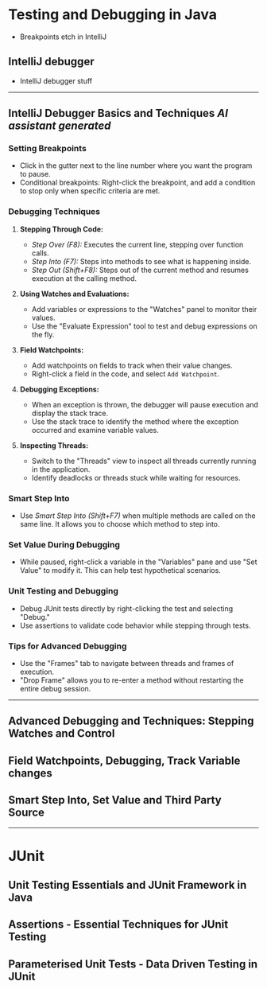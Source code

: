 # Testing and Debugging in Java
- Breakpoints etch in IntelliJ

## IntelliJ debugger
- IntelliJ debugger stuff
---
## IntelliJ Debugger Basics and Techniques *AI assistant generated*

### Setting Breakpoints

- Click in the gutter next to the line number where you want the program to pause.
- Conditional breakpoints: Right-click the breakpoint, and add a condition to stop only when specific criteria are met.

### Debugging Techniques

1. **Stepping Through Code:**
    - *Step Over (F8):* Executes the current line, stepping over function calls.
    - *Step Into (F7):* Steps into methods to see what is happening inside.
    - *Step Out (Shift+F8):* Steps out of the current method and resumes execution at the calling method.

2. **Using Watches and Evaluations:**
    - Add variables or expressions to the "Watches" panel to monitor their values.
    - Use the "Evaluate Expression" tool to test and debug expressions on the fly.

3. **Field Watchpoints:**
    - Add watchpoints on fields to track when their value changes.
    - Right-click a field in the code, and select `Add Watchpoint`.

4. **Debugging Exceptions:**
    - When an exception is thrown, the debugger will pause execution and display the stack trace.
    - Use the stack trace to identify the method where the exception occurred and examine variable values.
5. **Inspecting Threads:**
    - Switch to the "Threads" view to inspect all threads currently running in the application.
    - Identify deadlocks or threads stuck while waiting for resources.

### Smart Step Into

- Use *Smart Step Into (Shift+F7)* when multiple methods are called on the same line. It allows you to choose which
  method to step into.

### Set Value During Debugging

- While paused, right-click a variable in the "Variables" pane and use "Set Value" to modify it. This can help test
  hypothetical scenarios.

### Unit Testing and Debugging

- Debug JUnit tests directly by right-clicking the test and selecting "Debug."
- Use assertions to validate code behavior while stepping through tests.

### Tips for Advanced Debugging

- Use the "Frames" tab to navigate between threads and frames of execution.
- "Drop Frame" allows you to re-enter a method without restarting the entire debug session.

---

## Advanced Debugging and Techniques: Stepping Watches and Control


## Field Watchpoints, Debugging, Track Variable changes


## Smart Step Into, Set Value and Third Party Source

--- 
# JUnit

## Unit Testing Essentials and JUnit Framework in Java


## Assertions - Essential Techniques for JUnit Testing


## Parameterised Unit Tests - Data Driven Testing in JUnit